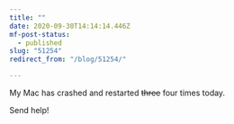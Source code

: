 ```yaml
---
title: ""
date: 2020-09-30T14:14:14.446Z
mf-post-status:
  - published
slug: "51254"
redirect_from: "/blog/51254/"

---
```

My Mac has crashed and restarted ~~three~~ four times today.

Send help!
